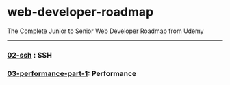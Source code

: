 # web-developer-roadmap
The Complete Junior to Senior Web Developer Roadmap from Udemy


---

### [02-ssh](https://github.com/jasonkim-jk/web-developer-roadmap/blob/main/02-ssh.md) : SSH
### [03-performance-part-1](https://github.com/jasonkim-jk/web-developer-roadmap/blob/main/03-performance-part-1.md): Performance
